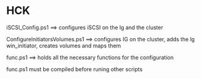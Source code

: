 # HCK

iSCSI_Config.ps1                ==>  configures iSCSI on the lg and the cluster

ConfigureInitiatorsVolumes.ps1  ==>  configures IG on the cluster, adds the lg win_initiator, creates volumes and maps them

func.ps1                        ==>  holds all the necessary functions for the configuration

func.ps1 must be compiled before runing other scripts

